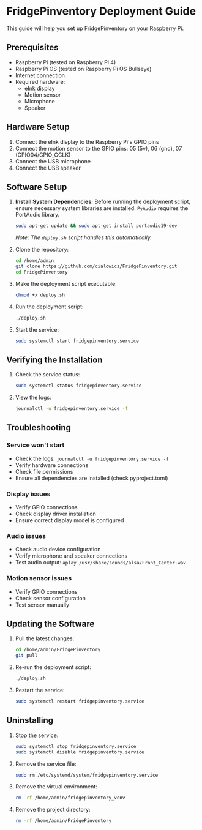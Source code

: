 # FridgePinventory Deployment Guide

This guide will help you set up FridgePinventory on your Raspberry Pi.

## Prerequisites

- Raspberry Pi (tested on Raspberry Pi 4)
- Raspberry Pi OS (tested on Raspberry Pi OS Bullseye)
- Internet connection
- Required hardware:
  - eInk display
  - Motion sensor
  - Microphone
  - Speaker

## Hardware Setup

1. Connect the eInk display to the Raspberry Pi's GPIO pins
2. Connect the motion sensor to the GPIO pins: 05 (5v), 06 (gnd), 07 (GPIO04/GPIO_GCLK)
3. Connect the USB microphone
4. Connect the USB speaker

## Software Setup

1. **Install System Dependencies:**
   Before running the deployment script, ensure necessary system libraries are installed. `PyAudio` requires the PortAudio library.
   ```bash
   sudo apt-get update && sudo apt-get install portaudio19-dev
   ```
   *Note: The `deploy.sh` script handles this automatically.*

2. Clone the repository:
   ```bash
   cd /home/admin
   git clone https://github.com/cialowicz/FridgePinventory.git
   cd FridgePinventory
   ```

2. Make the deployment script executable:
   ```bash
   chmod +x deploy.sh
   ```

3. Run the deployment script:
   ```bash
   ./deploy.sh
   ```

4. Start the service:
   ```bash
   sudo systemctl start fridgepinventory.service
   ```

## Verifying the Installation

1. Check the service status:
   ```bash
   sudo systemctl status fridgepinventory.service
   ```

2. View the logs:
   ```bash
   journalctl -u fridgepinventory.service -f
   ```

## Troubleshooting

### Service won't start
- Check the logs: `journalctl -u fridgepinventory.service -f`
- Verify hardware connections
- Check file permissions
- Ensure all dependencies are installed (check pyproject.toml)

### Display issues
- Verify GPIO connections
- Check display driver installation
- Ensure correct display model is configured

### Audio issues
- Check audio device configuration
- Verify microphone and speaker connections
- Test audio output: `aplay /usr/share/sounds/alsa/Front_Center.wav`

### Motion sensor issues
- Verify GPIO connections
- Check sensor configuration
- Test sensor manually

## Updating the Software

1. Pull the latest changes:
   ```bash
   cd /home/admin/FridgePinventory
   git pull
   ```

2. Re-run the deployment script:
   ```bash
   ./deploy.sh
   ```

3. Restart the service:
   ```bash
   sudo systemctl restart fridgepinventory.service
   ```

## Uninstalling

1. Stop the service:
   ```bash
   sudo systemctl stop fridgepinventory.service
   sudo systemctl disable fridgepinventory.service
   ```

2. Remove the service file:
   ```bash
   sudo rm /etc/systemd/system/fridgepinventory.service
   ```

3. Remove the virtual environment:
   ```bash
   rm -rf /home/admin/fridgepinventory_venv
   ```

4. Remove the project directory:
   ```bash
   rm -rf /home/admin/FridgePinventory
   ``` 